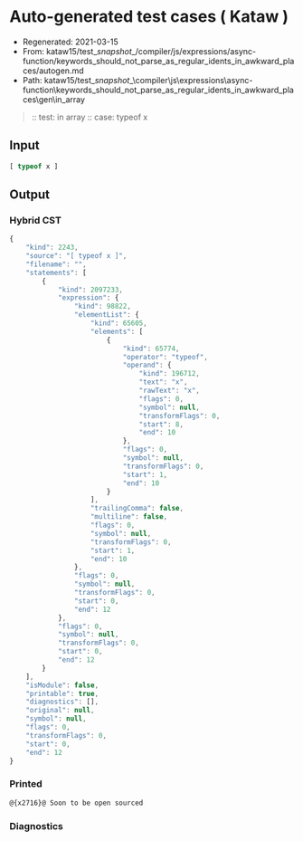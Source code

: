 # Auto-generated test cases ( Kataw )
- Regenerated: 2021-03-15
- From: kataw15/test\__snapshot__/compiler/js/expressions/async-function/keywords_should_not_parse_as_regular_idents_in_awkward_places/autogen.md
- Path: kataw15/test\__snapshot__\compiler\js\expressions\async-function\keywords_should_not_parse_as_regular_idents_in_awkward_places\gen\in_array
> :: test: in array
> :: case: typeof x
## Input

`````js
[ typeof x ]
`````

## Output

### Hybrid CST

```javascript
{
    "kind": 2243,
    "source": "[ typeof x ]",
    "filename": "",
    "statements": [
        {
            "kind": 2097233,
            "expression": {
                "kind": 98822,
                "elementList": {
                    "kind": 65605,
                    "elements": [
                        {
                            "kind": 65774,
                            "operator": "typeof",
                            "operand": {
                                "kind": 196712,
                                "text": "x",
                                "rawText": "x",
                                "flags": 0,
                                "symbol": null,
                                "transformFlags": 0,
                                "start": 8,
                                "end": 10
                            },
                            "flags": 0,
                            "symbol": null,
                            "transformFlags": 0,
                            "start": 1,
                            "end": 10
                        }
                    ],
                    "trailingComma": false,
                    "multiline": false,
                    "flags": 0,
                    "symbol": null,
                    "transformFlags": 0,
                    "start": 1,
                    "end": 10
                },
                "flags": 0,
                "symbol": null,
                "transformFlags": 0,
                "start": 0,
                "end": 12
            },
            "flags": 0,
            "symbol": null,
            "transformFlags": 0,
            "start": 0,
            "end": 12
        }
    ],
    "isModule": false,
    "printable": true,
    "diagnostics": [],
    "original": null,
    "symbol": null,
    "flags": 0,
    "transformFlags": 0,
    "start": 0,
    "end": 12
}
```

### Printed

```javascript
@{x2716}@ Soon to be open sourced
```

### Diagnostics

```javascript

```

